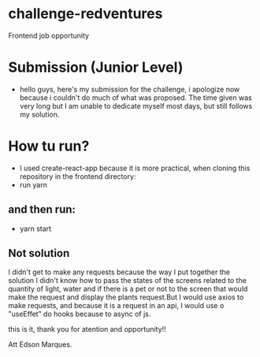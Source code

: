 # challenge-redventures
Frontend job opportunity 


# Submission (Junior Level)
- hello guys, here's my submission for the challenge, i apologize now because i couldn't do much of what was proposed. The time given was very long but I am unable to dedicate myself most days, but still follows my solution.

# How tu run?
- I used create-react-app because it is more practical, when cloning this repository in the frontend directory:
- run  yarn 
 
## and then run: 
 - yarn start


## Not solution
I didn't get to make any requests because the way I put together the solution I didn't know how to pass the states of the screens related to the quantity of light, water and if there is a pet or not to the screen that would make the request and display the plants request.But I would use axios to make requests, and because it is a request in an api, I would use o "useEffet" do hooks because to async of js.

this is it, thank you for atention and opportunity!!

Att Edson Marques.
